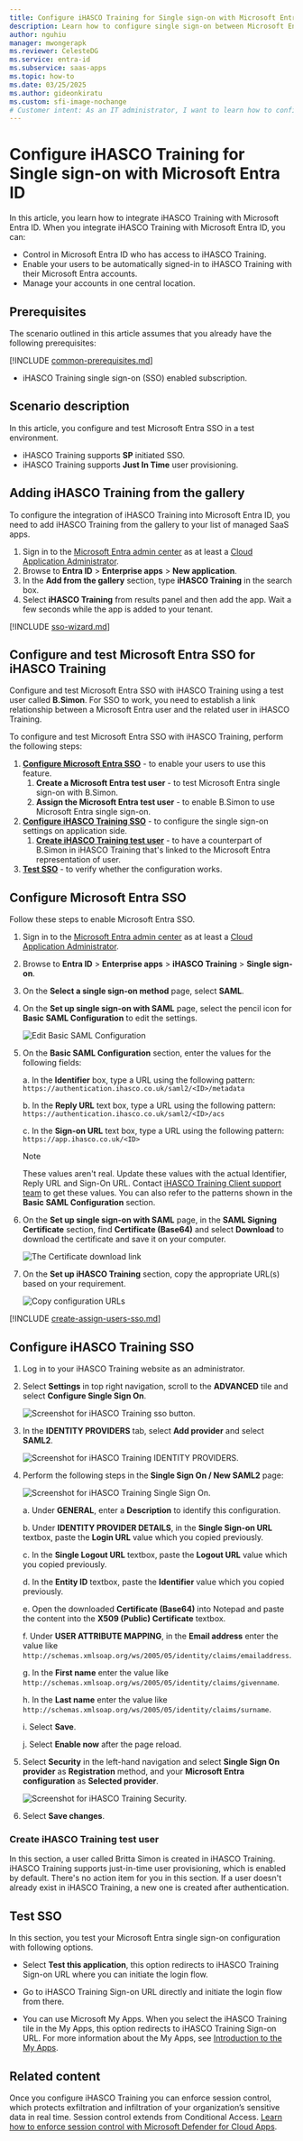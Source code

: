 ```yaml
---
title: Configure iHASCO Training for Single sign-on with Microsoft Entra ID
description: Learn how to configure single sign-on between Microsoft Entra ID and iHASCO Training.
author: nguhiu
manager: mwongerapk
ms.reviewer: CelesteDG
ms.service: entra-id
ms.subservice: saas-apps
ms.topic: how-to
ms.date: 03/25/2025
ms.author: gideonkiratu
ms.custom: sfi-image-nochange
# Customer intent: As an IT administrator, I want to learn how to configure single sign-on between Microsoft Entra ID and iHASCO Training so that I can control who has access to iHASCO Training, enable automatic sign-in with Microsoft Entra accounts, and manage my accounts in one central location.
---
```


# Configure iHASCO Training for Single sign-on with Microsoft Entra ID

In this article,  you learn how to integrate iHASCO Training with Microsoft Entra ID. When you integrate iHASCO Training with Microsoft Entra ID, you can:

* Control in Microsoft Entra ID who has access to iHASCO Training.
* Enable your users to be automatically signed-in to iHASCO Training with their Microsoft Entra accounts.
* Manage your accounts in one central location.

## Prerequisites

The scenario outlined in this article assumes that you already have the following prerequisites:

[!INCLUDE [common-prerequisites.md](~/identity/saas-apps/includes/common-prerequisites.md)]
* iHASCO Training single sign-on (SSO) enabled subscription.

## Scenario description

In this article,  you configure and test Microsoft Entra SSO in a test environment.

* iHASCO Training supports **SP** initiated SSO.
* iHASCO Training supports **Just In Time** user provisioning.


## Adding iHASCO Training from the gallery

To configure the integration of iHASCO Training into Microsoft Entra ID, you need to add iHASCO Training from the gallery to your list of managed SaaS apps.

1. Sign in to the [Microsoft Entra admin center](https://entra.microsoft.com) as at least a [Cloud Application Administrator](~/identity/role-based-access-control/permissions-reference.md#cloud-application-administrator).
1. Browse to **Entra ID** > **Enterprise apps** > **New application**.
1. In the **Add from the gallery** section, type **iHASCO Training** in the search box.
1. Select **iHASCO Training** from results panel and then add the app. Wait a few seconds while the app is added to your tenant.

 [!INCLUDE [sso-wizard.md](~/identity/saas-apps/includes/sso-wizard.md)]


<a name='configure-and-test-azure-ad-sso-for-ihasco-training'></a>

## Configure and test Microsoft Entra SSO for iHASCO Training

Configure and test Microsoft Entra SSO with iHASCO Training using a test user called **B.Simon**. For SSO to work, you need to establish a link relationship between a Microsoft Entra user and the related user in iHASCO Training.

To configure and test Microsoft Entra SSO with iHASCO Training, perform the following steps:

1. **[Configure Microsoft Entra SSO](#configure-azure-ad-sso)** - to enable your users to use this feature.
    1. **Create a Microsoft Entra test user** - to test Microsoft Entra single sign-on with B.Simon.
    1. **Assign the Microsoft Entra test user** - to enable B.Simon to use Microsoft Entra single sign-on.
1. **[Configure iHASCO Training SSO](#configure-ihasco-training-sso)** - to configure the single sign-on settings on application side.
    1. **[Create iHASCO Training test user](#create-ihasco-training-test-user)** - to have a counterpart of B.Simon in iHASCO Training that's linked to the Microsoft Entra representation of user.
1. **[Test SSO](#test-sso)** - to verify whether the configuration works.

<a name='configure-azure-ad-sso'></a>

## Configure Microsoft Entra SSO

Follow these steps to enable Microsoft Entra SSO.

1. Sign in to the [Microsoft Entra admin center](https://entra.microsoft.com) as at least a [Cloud Application Administrator](~/identity/role-based-access-control/permissions-reference.md#cloud-application-administrator).
1. Browse to **Entra ID** > **Enterprise apps** > **iHASCO Training** > **Single sign-on**.
1. On the **Select a single sign-on method** page, select **SAML**.
1. On the **Set up single sign-on with SAML** page, select the pencil icon for **Basic SAML Configuration** to edit the settings.

   ![Edit Basic SAML Configuration](common/edit-urls.png)

1. On the **Basic SAML Configuration** section, enter the values for the following fields:

    a. In the **Identifier** box, type a URL using the following pattern:
    `https://authentication.ihasco.co.uk/saml2/<ID>/metadata`

    b. In the **Reply URL** text box, type a URL using the following pattern:
    `https://authentication.ihasco.co.uk/saml2/<ID>/acs`
    
    c. In the **Sign-on URL** text box, type a URL using the following pattern:
    `https://app.ihasco.co.uk/<ID>`

	> [!NOTE]
	> These values aren't real. Update these values with the actual Identifier, Reply URL and Sign-On URL. Contact [iHASCO Training Client support team](mailto:support@ihasco.co.uk) to get these values. You can also refer to the patterns shown in the **Basic SAML Configuration** section.

1. On the **Set up single sign-on with SAML** page, in the **SAML Signing Certificate** section,  find **Certificate (Base64)** and select **Download** to download the certificate and save it on your computer.

	![The Certificate download link](common/certificatebase64.png)

1. On the **Set up iHASCO Training** section, copy the appropriate URL(s) based on your requirement.

	![Copy configuration URLs](common/copy-configuration-urls.png)
<a name='create-an-azure-ad-test-user'></a>

[!INCLUDE [create-assign-users-sso.md](~/identity/saas-apps/includes/create-assign-users-sso.md)]

## Configure iHASCO Training SSO

1. Log in to your iHASCO Training website as an administrator.

1. Select **Settings** in top right navigation, scroll to the **ADVANCED** tile and select **Configure Single Sign On**.

    ![Screenshot for iHASCO Training sso button.](./media/ihasco-training-tutorial/settings.png)

1. In the **IDENTITY PROVIDERS** tab, select **Add provider** and select **SAML2**.

    ![Screenshot for iHASCO Training IDENTITY PROVIDERS.](./media/ihasco-training-tutorial/add-provider.png)

1. Perform the following steps in the **Single Sign On / New SAML2** page:

    ![Screenshot for iHASCO Training Single Sign On.](./media/ihasco-training-tutorial/single-sign-on.png)

    a. Under **GENERAL**, enter a **Description** to identify this configuration.

    b. Under **IDENTITY PROVIDER DETAILS**, in the **Single Sign-on URL** textbox, paste the **Login URL** value which you copied previously.

    c. In the **Single Logout URL** textbox, paste the **Logout URL** value which you copied previously.

    d. In the **Entity ID** textbox, paste the **Identifier** value which you copied previously.

    e. Open the downloaded **Certificate (Base64)** into Notepad and paste the content into the **X509 (Public) Certificate** textbox.

    f. Under **USER ATTRIBUTE MAPPING**, in the **Email address** enter the value like `http://schemas.xmlsoap.org/ws/2005/05/identity/claims/emailaddress`.

    g. In the **First name** enter the value like `http://schemas.xmlsoap.org/ws/2005/05/identity/claims/givenname`.

    h. In the **Last name** enter the value like `http://schemas.xmlsoap.org/ws/2005/05/identity/claims/surname`.

    i. Select **Save**.

    j. Select **Enable now** after the page reload.

1. Select **Security** in the left-hand navigation and select **Single Sign On provider** as **Registration** method, and your **Microsoft Entra configuration** as **Selected provider**.

    ![Screenshot for iHASCO Training Security.](./media/ihasco-training-tutorial/security.png)

1. Select **Save changes**.

### Create iHASCO Training test user

In this section, a user called Britta Simon is created in iHASCO Training. iHASCO Training supports just-in-time user provisioning, which is enabled by default. There's no action item for you in this section. If a user doesn't already exist in iHASCO Training, a new one is created after authentication.

## Test SSO 

In this section, you test your Microsoft Entra single sign-on configuration with following options. 

* Select **Test this application**, this option redirects to iHASCO Training Sign-on URL where you can initiate the login flow. 

* Go to iHASCO Training Sign-on URL directly and initiate the login flow from there.

* You can use Microsoft My Apps. When you select the iHASCO Training tile in the My Apps, this option redirects to iHASCO Training Sign-on URL. For more information about the My Apps, see [Introduction to the My Apps](https://support.microsoft.com/account-billing/sign-in-and-start-apps-from-the-my-apps-portal-2f3b1bae-0e5a-4a86-a33e-876fbd2a4510).


## Related content

Once you configure iHASCO Training you can enforce session control, which protects exfiltration and infiltration of your organization’s sensitive data in real time. Session control extends from Conditional Access. [Learn how to enforce session control with Microsoft Defender for Cloud Apps](/cloud-app-security/proxy-deployment-any-app).

